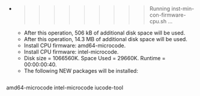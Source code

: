 * >>>>>>>>> Running inst-min-con-firmware-cpu.sh ...
  * After this operation, 506 kB of additional disk space will be used.
  * After this operation, 14.3 MB of additional disk space will be used.
  * Install CPU firmware: amd64-microcode.
  * Install CPU firmware: intel-microcode.
  * Disk size = 1066560K. Space Used = 29660K. Runtime = 00:00:00:40.
  * The following NEW packages will be installed:
  ```bash
amd64-microcode intel-microcode iucode-tool
  ```

